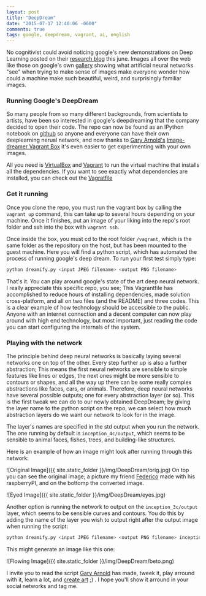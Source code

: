 ```yaml
---
layout: post
title: "DeepDream"
date: "2015-07-17 12:40:06 -0600"
comments: true
tags: google, deepdream, vagrant, ai, english
---
```

No cognitivist could avoid noticing google's new demonstrations on Deep Learning posted on their [research blog](http://googleresearch.blogspot.mx/2015/06/inceptionism-going-deeper-into-neural.html) this june. Images all over the web like those on google's own [gallery](https://photos.google.com/share/AF1QipPX0SCl7OzWilt9LnuQliattX4OUCj_8EP65_cTVnBmS1jnYgsGQAieQUc1VQWdgQ?key=aVBxWjhwSzg2RjJWLWRuVFBBZEN1d205bUdEMnhB) showing what artificial neural networks "see" when trying to make sense of images make everyone wonder how could a machine make such beautiful, weird, and surprisingly familiar images.

### Running Google's DeepDream

So many people from so many different backgrounds, from scientists to artists, have been so interested in google's deepdreaming that the company decided to open their code. The repo can now be found as an IPython notebook on [github](https://github.com/google/deepdream) so anyone and everyone can have their own deeplearning nerual network, and now thanks to [Gary Arnold's](https://github.com/Dhar) [Image-dreamer Vagrant Box](https://github.com/Dhar/image-dreamer) it's even easier to get experimenting with your own images.

All you need is [VirtualBox](https://www.virtualbox.org/) and [Vagrant](https://www.vagrantup.com) to run the virtual machine that installs all the dependencies. If you want to see exactly what dependencies are installed, you can check out the [Vagratfile](https://raw.githubusercontent.com/Dhar/image-dreamer/master/Vagrantfile)

### Get it running
Once you clone the repo, you must run the vagrant box by calling the `vagrant up` command, this can take up to several hours depending on your machine. Once it finishes, put an image of your liking into the repo's root folder and ssh into the box with `vagrant ssh`.

Once inside the box, you must cd to the root folder `/vagrant`, which is the same folder as the repository on the host, but has been mounted to the guest machine. Here you will find a python script, which has automated the process of running google's deep dream. To run your first test simply type:

```bash
python dreamify.py <input JPEG filename> <output PNG filename>
```

That's it. You can play around google's state of the art deep neural network.
I really appreciate this specific repo, you see; This Vagrantfile has accomplished to reduce hours of installing dependencies, made solution cross-platform, and all on two files (and the README) and three codes. This is a clear example of how technology should be accessible to the public. Anyone with an internet connection and a decent computer can now play around with high end technology, but most important, just reading the code you can start configuring the internals of the system.

### Playing with the network
The principle behind deep neural networks is basically laying several networks one on top of the other. Every step further up is also a further abstraction; This means the first neural networks are sensible to simple features like lines or edges, the next ones might be more sensible to contours or shapes, and all the way up there can be some really complex abstractions like faces, cars, or animals. Therefore, deep neural networks have several possible outputs; one for every abstraction layer (or so). This is the first tweak we can do to our newly obtained DeepDream; by giving the layer name to the python script on the repo, we can select how much abstraction layers do we want our network to look for in the image.

The layer's names are specified in the std output when you run the network. The one running by default is `inception_4c/output`, which seems to be sensible to animal faces, fishes, trees, and building-like structures.

Here is an example of how an image might look after running through this network:

![Original Image]({{ site.static_folder }}/img/DeepDream/orig.jpg)
On top you can see the original image; a picture my friend [Federico](https://twitter.com/tejonBiker) made with his raspberryPI, and on the bottomp the converted image.

![Eyed Image]({{ site.static_folder }}/img/DeepDream/eyes.jpg)


Another option is running the network to output on the `inception_3c/output` layer, which seems to be sensible curves and contours. You do this by adding the name of the layer you wish to output right after the output image when running the script:

```bash
python dreamify.py <input JPEG filename> <output PNG filename> inception_3c/output
```

This might generate an image like this one:

![Flowing Image]({{ site.static_folder }}/img/DeepDream/beto.png)

I invite you to read the script [Gary Arnold](https://github.com/Dhar) has made, tweek it, play arround with it, learn a lot, and [create art](https://www.youtube.com/watch?v=0qVOUD76JOg) ;) . I hope you'll show it arround in your social networks and tag me.
